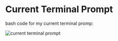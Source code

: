 # Current Terminal Prompt
bash code for my current terminal promp:


![current terminal prompt](https://i.imgur.com/rIM90zT.png "")
